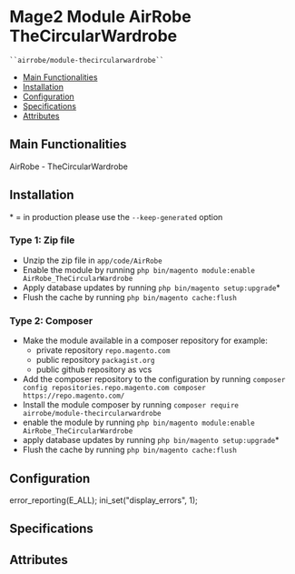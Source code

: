 # Mage2 Module AirRobe TheCircularWardrobe

    ``airrobe/module-thecircularwardrobe``

 - [Main Functionalities](#markdown-header-main-functionalities)
 - [Installation](#markdown-header-installation)
 - [Configuration](#markdown-header-configuration)
 - [Specifications](#markdown-header-specifications)
 - [Attributes](#markdown-header-attributes)


## Main Functionalities
AirRobe - TheCircularWardrobe

## Installation
\* = in production please use the `--keep-generated` option

### Type 1: Zip file

 - Unzip the zip file in `app/code/AirRobe`
 - Enable the module by running `php bin/magento module:enable AirRobe_TheCircularWardrobe`
 - Apply database updates by running `php bin/magento setup:upgrade`\*
 - Flush the cache by running `php bin/magento cache:flush`

### Type 2: Composer

 - Make the module available in a composer repository for example:
    - private repository `repo.magento.com`
    - public repository `packagist.org`
    - public github repository as vcs
 - Add the composer repository to the configuration by running `composer config repositories.repo.magento.com composer https://repo.magento.com/`
 - Install the module composer by running `composer require airrobe/module-thecircularwardrobe`
 - enable the module by running `php bin/magento module:enable AirRobe_TheCircularWardrobe`
 - apply database updates by running `php bin/magento setup:upgrade`\*
 - Flush the cache by running `php bin/magento cache:flush`


## Configuration

error_reporting(E_ALL);
ini_set("display_errors", 1);


## Specifications




## Attributes



